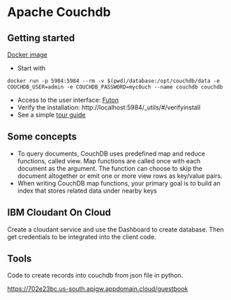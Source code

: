 # Apache Couchdb

## Getting started

 [Docker image](https://hub.docker.com/_/couchdb)

* Start with

```shell
docker run -p 5984:5984 --rm -v $(pwd)/database:/opt/couchdb/data -e COUCHDB_USER=admin -e COUCHDB_PASSWORD=myc0uch --name couchdb couchdb
```

* Access to the user interface: [Futon](http://localhost:5984/_utils/#)
* Verify the installation: http://localhost:5984/_utils/#/verifyinstall
* See a simple [tour guide](http://guide.couchdb.org/draft/tour.html)

## Some concepts

* To query documents, CouchDB uses predefined map and reduce functions, called view. Map functions are called once with each document as the argument. The function can choose to skip the document altogether or emit one or more view rows as key/value pairs.
* When writing CouchDB map functions, your primary goal is to build an index that stores related data under nearby keys

## IBM Cloudant On Cloud

Create a cloudant service and use the Dashboard to create database. Then get credentials to be integrated into the client code.


## Tools

Code to create records into couchdb from json file in python.

https://702e23bc.us-south.apigw.appdomain.cloud/guestbook
